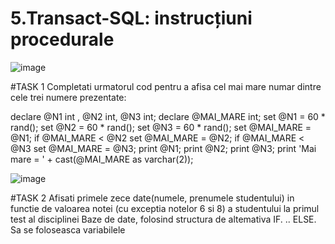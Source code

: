 # 5.Transact-SQL: instrucțiuni procedurale  

![image](https://user-images.githubusercontent.com/34598802/47282917-a361ec00-d5e9-11e8-9382-4240c2c32ad3.png)

#TASK 1
Completati urmatorul cod pentru a afisa cel mai mare numar dintre cele trei numere prezentate:

declare @N1 int , @N2 int, @N3 int;
declare @MAI_MARE int;
set @N1 = 60 * rand();
set @N2 = 60 * rand();
set @N3 = 60 * rand();
set @MAI_MARE = @N1;
if @MAI_MARE < @N2
   set @MAI_MARE = @N2;
if @MAI_MARE < @N3
   set @MAI_MARE = @N3;
print @N1;
print @N2;
print @N3;
print 'Mai mare = ' + cast(@MAI_MARE as varchar(2));

![image](https://user-images.githubusercontent.com/34598802/48316882-eebc5880-e5f1-11e8-899c-4109849c2e03.png)


#TASK 2
Afisati primele zece date(numele, prenumele studentului) in functie de valoarea notei (cu exceptia notelor 6 si 8) a studentului la primul test al disciplinei Baze de date, folosind structura de altemativa IF. .. ELSE. Sa se foloseasca variabilele



